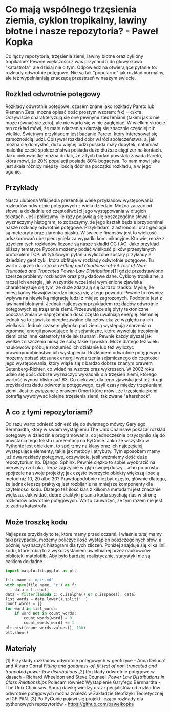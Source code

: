 # Co mają wspólnego trzęsienia ziemia, cyklon tropikalny, lawiny błotne i nasze repozytoria? - Paweł Kopka
Co łączy repozytoria, trzęsienia ziemi, lawiny błotne oraz cyklony tropikalne? Pewnie większości z 
was przychodzi do głowy słowo "katastrofa", ale dzisiaj nie o tym. Odpowiedź na otwierające pytanie to: 
rozkłady odwrotnie potęgowe. Nie są tak "popularne" jak rozkład normalny, ale też wypełnianiają znaczącą 
przestrzeń w naszym świecie.
## Rozkład odwrotnie potęgowy
Rozkłady odwrotnie potęgowe, czasem znane jako rozkłady Pareto lub Riemann Zeta, można opisać 
dość prostym wzorem: f(x) = c/x^a. Oczywiście charakteryzują się one pewnymi założeniami 
(takimi jak x nie może równać się zero), ale nie warto się w nie zagłębiać. W wielkim skrócie ten 
rozkład mówi, że małe zdarzenia zdarzają się znacznie częściej niż wielkie. Świetnym przykładem 
jest badanie Pareto, który interesował się zamożnością ludzi. Opisywał rozkład dóbr wśród społeczeństwa, 
a, jak można się domyślać, dużo więcej ludzi posiada mały dobytek, natomiast maleńka cześć 
społeczeństwa posiada dużo dłuższe ciągi zer na kontach. Jako ciekawostkę można dodać, że z tych 
badań powstała zasada Pareto, która mówi, że 20% populacji posiada 80% bogactwa. To nam mówi jaka 
jest skala różnicy między ilością dóbr na początku rozkładu, a w jego ogonie.
## Przykłady
Nasza ulubiona Wikipedia prezentuje wiele przykładów występowania rozkładów odwrotnie potęgowych 
z wielu dziedzin. Można zacząć od słowa, a dokładnie od częstotliwości jego występowania w długich 
tekstach. Jeśli policzymy ile razy pojawiają się poszczególne słowa i wyznaczymy histogram, to 
zobaczymy, że jego kształt będzie przypominał nasze rozkłady odwrotnie potęgowe. Przykładami z 
astronomii oraz geologii są meteoryty oraz ziarenka piasku. W świecie finansów jest to wielkość 
odszkodowań ubezpieczyciela za wypadki komunikacyjne. Kto wie, może z użyciem tych rozkładów liczone 
są nasze składki OC i AC. Jako przykład bliższy tematyce Pycona możemy podać wielkość plików przesyłanych 
protokołem TCP. W tytułowym pytaniu wyliczone zostały przykłady z dziedziny geofizyki, która obfituje 
w rozkłady odwrotnie potęgowe. Tu warto zajrzeć do artykułu *Fitting and Goodness-of-Fit Test of 
Non-Truncated and Truncated Power-Law Distributions*[1] gdzie przedstawiono szersze problemy rozkładów 
oraz przykładowe dane. Cyklony tropikalne, a raczej ich energia, jak wszystkie wcześniej wymienione 
zjawiska charakteryzuje się tym, że duże zdarzają się bardzo rzadko. Myślę, że mieszkańcy Hawajów 
bardzo cieszą się z tego powodu. Pewnie to również wpływa na niewielką migrację ludzi z miejsc zagrożonych. 
Podobnie jest z lawinami błotnymi. Jednak najlepszym przykładem rozkładów odwrotnie potęgowych są trzęsienia ziemi. 
Przesuwające się płyty tektoniczne podczas zmian w naprężeniach dość często uwalniają  energię. 
Niemniej jednak są to zjawiska nieodczuwalne dla człowieka ze względu na ich wielkość. Jednak czasem głęboko 
pod ziemią występują zdarzenia o ogromnej energii powodujące fale sejsmiczne, które wywołują trzęsienia ziemi 
oraz inne katastrofy takie jak tsunami. Pewnie każdy słyszał jak wielkie zniszczenia niosą ze sobą takie zjawiska. 
Może dlatego też wielu naukowców próbuje zrozumieć ich działanie lub też wyliczyć prawdopodobieństwo ich wystąpienia. 
Rozkładem odwrotnie potęgowym możemy opisać stosunek energii wydarzenia sejsmicznego do częstości jego występowania, który wiąże 
się z bardzo dobrze znanym prawem Gutenberg-Richter, co widać na wzorze oraz wykresach. W 2002 roku udało się 
dość dobrze wyznaczyć wykładnik dla trzęsień ziemi, którego wartość wynosi blisko a=1.63. Co ciekawe, dla tego 
zjawiska jest też drugi przykład rozkładu odwrotnie potęgowego, czyli czasy między trzęsieniami ziemi. Jest to 
związane z prawem Omori które mówi, że trzęsienia ziemi potrafią wywoływać kolejne trzęsienia ziemi, tak zwane "aftershock".
## A co z tymi repozytoriami?
Od razu warto odnieść odnieść się do świetnego mówcy Gary'ego Bernhardta, który w swoim wystąpieniu 
The Unix Chainsaw pokazał rozkład potęgowy w dziedzinie programowania, co jednocześnie przyczyniło się do 
powstania tego tekstu i prezentacji na PyConie. Jako że wszystko w Pythonie jest obiektem, to spójrzmy 
na klasy oraz ich najczęściej występujące elementy, takie jak metody i atrybuty. Tym sposobem mamy już 
dwa rozkłady potęgowe, oczywiście, jeśli weźmiemy dość duże repozytorium np. Django, Sphinx. Pewnie ciężko 
to sobie wyobrazić na pierwszy rzut oka. Teraz zajrzyjcie w głąb swojej duszy... albo po prostu spójrzcie 
na swoje projekty; jak często tworzycie obiekty większą ilością metod niż 10, 20 albo 30? Prawdopodobnie 
niezbyt często, głównie dlatego, że jednak lepszą praktyką jest rozbijanie na mniejsze komponenty dla czytelności kodu. 
Dlatego też ilość klas z kilkoma metodami jest znacznie większa. Jak widać, dobre praktyki pisania kodu 
spychają nas w stronę rozkładów odwrotnie potęgowych. Warto zauważyć, że tym razem nie jest to żadna katastrofa.
## Może troszkę kodu
Najlepsze przykłady to te, które mamy przed oczami. I właśnie tutaj mamy taki przypadek, możemy policzyć 
ilość wystąpień poszczególnych słów, a później wyznaczyć histogram dla tych zliczeń. Poniżej znajduje się 
kilka linii kodu, które robią to z wykorzystaniem uwielbianej przez naukowców biblioteki matplotlib. Aby było 
bardziej realistycznie, statystyki nie są całkiem dokładne. 


```python
import matplotlib.pyplot as plt

file_name = 'opis.md'
with open(file_name, 'r') as f:
    data = f.read()
data = filter(lambda c: c.isalpha() or c.isspace(), data)
list_words = data.lower().split(' ')
count_words = {}
for word in list_words:
    if word not in count_words:
        count_words[word] = 0
        count_words[word] += 1
plt.hist(count_words.values(), 100)
plt.show()
```

## Materiały
[1] Przykłady rozkładów odwrotnie potęgowych w geofizyce - Anna Deluca1 and Álvaro Corral _Fitting and goodness-of-fit test of non-truncated and truncated power-law distributions_
[2] Rozkłady odwrotnie potęgowe w klasach - Richard Wheeldon and Steve Counsell _Power Law Distributions in Class Relationships_
Polecam również Wystąpienie Gary'ego Bernhardta - The Unix Chainsaw. Sporą  dawkę wiedzy oraz specjalistów od rozkładów odwrotnie potęgowych można znaleźć w Zakładzie Geofizyki Teoretycznej w IGF PAN. 
[3] Po PyConie pojawi się projekt liczący rozkłady dla pythonowych repozytoriów - https://github.com/pawelkopka
